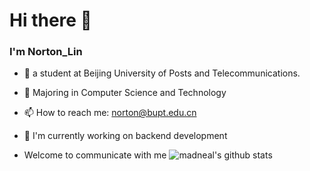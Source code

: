 
# Hi there 👋

### I'm Norton_Lin
- 🏫 a student at Beijing University of Posts and Telecommunications.
- 🌱 Majoring in Computer Science and Technology
- 📫 How to reach me: norton@bupt.edu.cn
- 🌱 I'm currently working on backend development

- Welcome to communicate with me
![madneal's github stats](https://github-readme-stats.vercel.app/api?username=Norton-Lin&show_icons=true&theme=radical)